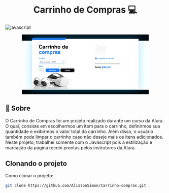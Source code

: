<!--Copyright (c) 2024 Fernanda Kipper Bucoski de Sousa-->

[JAVASCRIPT__BADGE]: https://img.shields.io/badge/Javascript-000?style=for-the-badge&logo=javascript

<h1 align="center" style="font-weight: bold;">Carrinho de Compras 💻</h1>

![javascript][JAVASCRIPT__BADGE]

<p align="center">
    <img src="https://github.com/AlissonSimon/Carrinho-compras/blob/main/assets/site-web.png" alt="Image Example" width="400px">
</p>

<h2 id="started">📌 Sobre</h2>

O Carrinho de Compras foi um projeto realizado durante um curso da Alura. O qual, consiste em escolhermos um item para o carrinho, definirmos sua quantidade e exibirmos o valor total do carrinho. Além disso, o usuário também pode limpar o carrinho caso não deseje mais os itens adicionados. Neste projeto, trabalhei somente com o Javascript pois a estilização e marcação da página recebi prontas pelos instrutores da Alura. 

<h2>Clonando o projeto</h2>

Como clonar o projeto:

```bash
git clone https://github.com/AlissonSimon/Carrinho-compras.git
```
